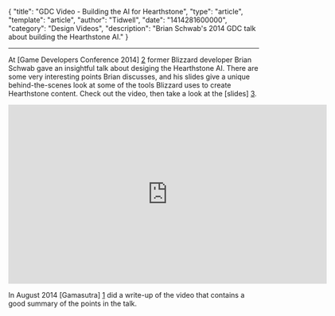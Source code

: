 
{
	"title": "GDC Video - Building the AI for Hearthstone",
	"type": "article",
	"template": "article",
	"author": "Tidwell",
	"date": "1414281600000",
	"category": "Design Videos",
	"description": "Brian Schwab's 2014 GDC talk about building the Hearthstone AI."
}

---
At [Game Developers Conference 2014] [2] former Blizzard developer Brian Schwab gave an insightful talk about desiging the Hearthstone AI.  There are some very interesting points Brian discusses, and his slides give a unique behind-the-scenes look at some of the tools Blizzard uses to create Hearthstone content.  Check out the video, then take a look at the [slides] [3].

<iframe src="http://evt.dispeak.com/ubm/gdc/sf14/player.html?xml=201403828055_IXOC.xml&token=3c6c000ab0766078310c" width="640" height="360" scrolling="no" frameborder="0" marginheight="0" marginwidth="0"></iframe>

In August 2014 [Gamasutra] [1] did a write-up of the video that contains a good summary of the points in the talk.

 [1]: http://www.gamasutra.com/view/news/224101/Video_Building_the_AI_for_Hearthstone.php "Gamasutra"
 [2]: http://www.gdcvault.com/search.php#&category=free&firstfocus=&keyword=hearthstone+ai&conference_id= "Game Developers Conference"
 [3]: http://www.gdcvault.com/play/1019998/AI-Postmortem "Slides from the talk"